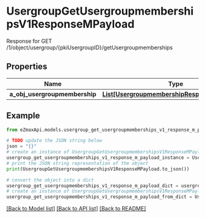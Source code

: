 # UsergroupGetUsergroupmembershipsV1ResponseMPayload

Response for GET /1/object/usergroup/{pkiUsergroupID}/getUsergroupmemberships

## Properties

Name | Type | Description | Notes
------------ | ------------- | ------------- | -------------
**a_obj_usergroupmembership** | [**List[UsergroupmembershipResponseCompound]**](UsergroupmembershipResponseCompound.md) |  | 

## Example

```python
from eZmaxApi.models.usergroup_get_usergroupmemberships_v1_response_m_payload import UsergroupGetUsergroupmembershipsV1ResponseMPayload

# TODO update the JSON string below
json = "{}"
# create an instance of UsergroupGetUsergroupmembershipsV1ResponseMPayload from a JSON string
usergroup_get_usergroupmemberships_v1_response_m_payload_instance = UsergroupGetUsergroupmembershipsV1ResponseMPayload.from_json(json)
# print the JSON string representation of the object
print(UsergroupGetUsergroupmembershipsV1ResponseMPayload.to_json())

# convert the object into a dict
usergroup_get_usergroupmemberships_v1_response_m_payload_dict = usergroup_get_usergroupmemberships_v1_response_m_payload_instance.to_dict()
# create an instance of UsergroupGetUsergroupmembershipsV1ResponseMPayload from a dict
usergroup_get_usergroupmemberships_v1_response_m_payload_from_dict = UsergroupGetUsergroupmembershipsV1ResponseMPayload.from_dict(usergroup_get_usergroupmemberships_v1_response_m_payload_dict)
```
[[Back to Model list]](../README.md#documentation-for-models) [[Back to API list]](../README.md#documentation-for-api-endpoints) [[Back to README]](../README.md)


